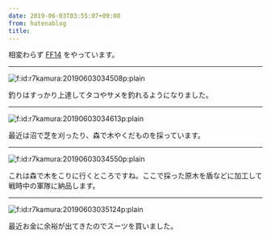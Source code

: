 ```yaml
---
date: 2019-06-03T03:55:07+09:00
from: hatenablog
title: 
---
```


<p>相変わらず <a class="keyword" href="http://d.hatena.ne.jp/keyword/FF14">FF14</a> をやっています。</p>

<hr />

<p><span itemscope itemtype="http://schema.org/Photograph"><img src="https://cdn-ak.f.st-hatena.com/images/fotolife/r/r7kamura/20190603/20190603034508.png" alt="f:id:r7kamura:20190603034508p:plain" title="f:id:r7kamura:20190603034508p:plain" class="hatena-fotolife" itemprop="image"></span></p>

<p>釣りはすっかり上達してタコやサメを釣れるようになりました。</p>

<hr />

<p><span itemscope itemtype="http://schema.org/Photograph"><img src="https://cdn-ak.f.st-hatena.com/images/fotolife/r/r7kamura/20190603/20190603034613.png" alt="f:id:r7kamura:20190603034613p:plain" title="f:id:r7kamura:20190603034613p:plain" class="hatena-fotolife" itemprop="image"></span></p>

<p>最近は沼で芝を刈ったり、森で木やくだものを採っています。</p>

<hr />

<p><span itemscope itemtype="http://schema.org/Photograph"><img src="https://cdn-ak.f.st-hatena.com/images/fotolife/r/r7kamura/20190603/20190603034550.png" alt="f:id:r7kamura:20190603034550p:plain" title="f:id:r7kamura:20190603034550p:plain" class="hatena-fotolife" itemprop="image"></span></p>

<p>これは森で木をこりに行くところですね。ここで採った原木を盾などに加工して戦時中の軍隊に納品します。</p>

<hr />

<p><span itemscope itemtype="http://schema.org/Photograph"><img src="https://cdn-ak.f.st-hatena.com/images/fotolife/r/r7kamura/20190603/20190603035124.png" alt="f:id:r7kamura:20190603035124p:plain" title="f:id:r7kamura:20190603035124p:plain" class="hatena-fotolife" itemprop="image"></span></p>

<p>最近お金に余裕が出てきたのでスーツを買いました。</p>

